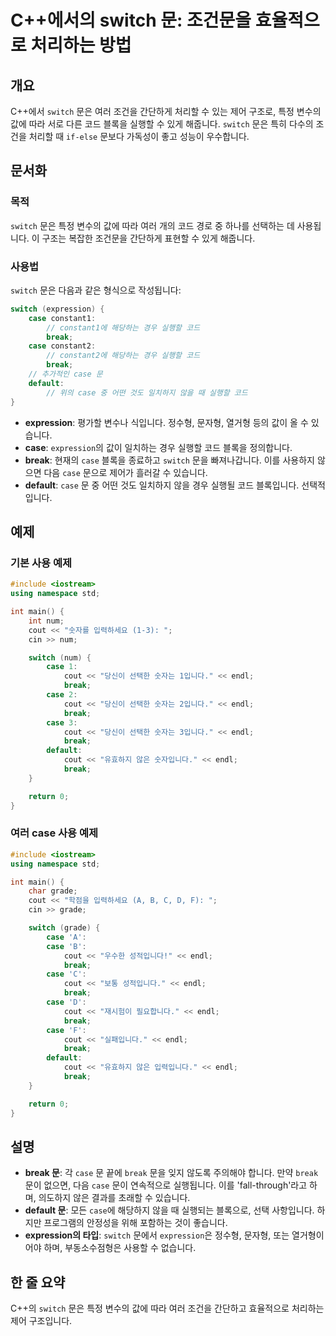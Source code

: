 <!--
Meta Description: # C++에서의 switch 문: 조건문을 효율적으로 처리하는 방법 ## 개요 C++에서 `switch` 문은 여러 조건을 간단하게 처리할 수 있는 제어 구조로, 특정 변수의 값에 따라 서로 다른 코드 블록을 실행할 수 있게 해줍니다. `switch` 문은 특히 다수의...
Meta Keywords: case, break, switch, cout, endl
-->

# C++에서의 switch 문: 조건문을 효율적으로 처리하는 방법

## 개요
C++에서 `switch` 문은 여러 조건을 간단하게 처리할 수 있는 제어 구조로, 특정 변수의 값에 따라 서로 다른 코드 블록을 실행할 수 있게 해줍니다. `switch` 문은 특히 다수의 조건을 처리할 때 `if-else` 문보다 가독성이 좋고 성능이 우수합니다.

## 문서화

### 목적
`switch` 문은 특정 변수의 값에 따라 여러 개의 코드 경로 중 하나를 선택하는 데 사용됩니다. 이 구조는 복잡한 조건문을 간단하게 표현할 수 있게 해줍니다.

### 사용법
`switch` 문은 다음과 같은 형식으로 작성됩니다:

```cpp
switch (expression) {
    case constant1:
        // constant1에 해당하는 경우 실행할 코드
        break;
    case constant2:
        // constant2에 해당하는 경우 실행할 코드
        break;
    // 추가적인 case 문
    default:
        // 위의 case 중 어떤 것도 일치하지 않을 때 실행할 코드
}
```

- **expression**: 평가할 변수나 식입니다. 정수형, 문자형, 열거형 등의 값이 올 수 있습니다.
- **case**: `expression`의 값이 일치하는 경우 실행할 코드 블록을 정의합니다.
- **break**: 현재의 `case` 블록을 종료하고 `switch` 문을 빠져나갑니다. 이를 사용하지 않으면 다음 `case` 문으로 제어가 흘러갈 수 있습니다.
- **default**: `case` 문 중 어떤 것도 일치하지 않을 경우 실행될 코드 블록입니다. 선택적입니다.

## 예제

### 기본 사용 예제
```cpp
#include <iostream>
using namespace std;

int main() {
    int num;
    cout << "숫자를 입력하세요 (1-3): ";
    cin >> num;

    switch (num) {
        case 1:
            cout << "당신이 선택한 숫자는 1입니다." << endl;
            break;
        case 2:
            cout << "당신이 선택한 숫자는 2입니다." << endl;
            break;
        case 3:
            cout << "당신이 선택한 숫자는 3입니다." << endl;
            break;
        default:
            cout << "유효하지 않은 숫자입니다." << endl;
            break;
    }

    return 0;
}
```

### 여러 case 사용 예제
```cpp
#include <iostream>
using namespace std;

int main() {
    char grade;
    cout << "학점을 입력하세요 (A, B, C, D, F): ";
    cin >> grade;

    switch (grade) {
        case 'A':
        case 'B':
            cout << "우수한 성적입니다!" << endl;
            break;
        case 'C':
            cout << "보통 성적입니다." << endl;
            break;
        case 'D':
            cout << "재시험이 필요합니다." << endl;
            break;
        case 'F':
            cout << "실패입니다." << endl;
            break;
        default:
            cout << "유효하지 않은 입력입니다." << endl;
            break;
    }

    return 0;
}
```

## 설명
- **break 문**: 각 `case` 문 끝에 `break` 문을 잊지 않도록 주의해야 합니다. 만약 `break` 문이 없으면, 다음 `case` 문이 연속적으로 실행됩니다. 이를 'fall-through'라고 하며, 의도하지 않은 결과를 초래할 수 있습니다.
- **default 문**: 모든 `case`에 해당하지 않을 때 실행되는 블록으로, 선택 사항입니다. 하지만 프로그램의 안정성을 위해 포함하는 것이 좋습니다.
- **expression의 타입**: `switch` 문에서 `expression`은 정수형, 문자형, 또는 열거형이어야 하며, 부동소수점형은 사용할 수 없습니다.

## 한 줄 요약
C++의 `switch` 문은 특정 변수의 값에 따라 여러 조건을 간단하고 효율적으로 처리하는 제어 구조입니다.